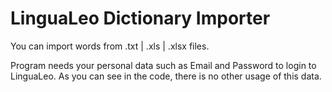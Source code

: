 # LinguaLeo Dictionary Importer

You can import words from .txt | .xls | .xlsx files.

Program needs your personal data such as Email and Password to login to LinguaLeo. As you can see in the code, there is no other usage of this data.
